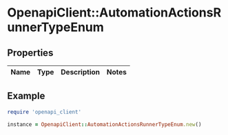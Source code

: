 # OpenapiClient::AutomationActionsRunnerTypeEnum

## Properties

| Name | Type | Description | Notes |
| ---- | ---- | ----------- | ----- |

## Example

```ruby
require 'openapi_client'

instance = OpenapiClient::AutomationActionsRunnerTypeEnum.new()
```

